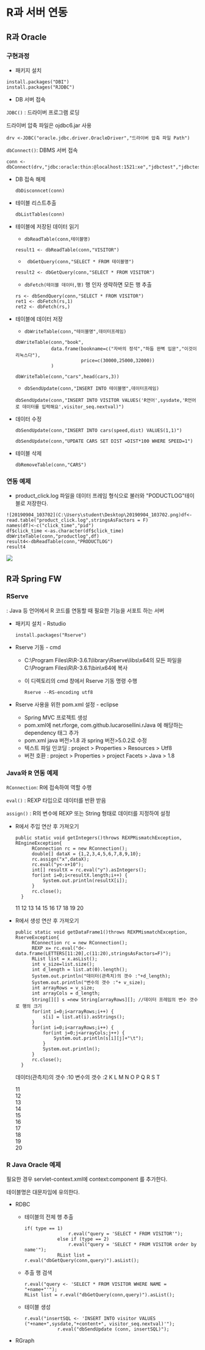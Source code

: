 # R과 서버 연동





## R과 Oracle



### 구현과정



- 패키지 설치

```
install.packages("DBI")
install.packages("RJDBC")
```

- DB 서버 접속

`JDBC()` : 드라이버 프로그램 로딩

드라이버 압축 파일은 ojdbc6.jar 사용

```
drv <-JDBC("oracle.jdbc.driver.OracleDriver","드라이버 압축 파일 Path")
```

`dbConnect()`: DBMS 서버 접속

```
conn <- dbConnect(drv,"jdbc:oracle:thin:@localhost:1521:xe","jdbctest","jdbctest")
```

- DB 접속 해제

  ```
  dbDisconncet(conn)
  ```

- 테이블 리스트추출

  ```
  dbListTables(conn)
  ```

- 테이블에 저장된 데이터 읽기

  - `dbReadTable(conn,테이블명)`

  ```
  result1 <- dbReadTable(conn,"VISITOR")
  ```

  - ` dbGetQuery(conn,"SELECT * FROM 테이블명")`

  ```
  result2 <- dbGetQuery(conn,"SELECT * FROM VISITOR")
  ```

  - `dbFetch(테이블 데이터,행)` 행 인자 생략하면 모든 행 추출

  ```
  rs <- dbSendQuery(conn,"SELECT * FROM VISITOR")
  ret1 <- dbFetch(rs,1)
  ret2 <- dbFetch(rs,)
  ```

- 테이블에 데이터 저장

  - `dbWriteTable(conn,"테이블명",데이터프레임)`

  ```
  dbWriteTable(conn,"book",
               data.frame(bookname=c("자바의 정석","하둡 완벽 입문","이것이 리눅스다"),
                          price=c(30000,25000,32000))
               )
               
  dbWriteTable(conn,"cars",head(cars,3))
  ```

  - `dbSendUpdate(conn,"INSERT INTO 테이블명",데이터프레임)`

  ```
  dbSendUpdate(conn,"INSERT INTO VISITOR VALUES('R언어',sysdate,'R언어로 데이터를 입력해요',visitor_seq.nextval)")
  ```

- 데이터 수정

  ```
  dbSendUpdate(conn,"INSERT INTO cars(speed,dist) VALUES(1,1)")
  
  dbSendUpdate(conn,"UPDATE CARS SET DIST =DIST*100 WHERE SPEED=1")
  ```

- 테이블 삭제

  ```
  dbRemoveTable(conn,"CARS")
  ```



### 연동 예제

- product_click.log 파일을 데이터 프레임 형식으로 불러와 "PODUCTLOG"테이블로 저장한다.

```setwd(&quot;C:/Rstudy&quot;)
![20190904_103702](C:\Users\student\Desktop\20190904_103702.png)df<-read.table("product_click.log",stringsAsFactors = F)
names(df)<-c("click_time","pid")
df$click_time <-as.character(df$click_time)
dbWriteTable(conn,"productlog",df)
result4<-dbReadTable(conn,"PRODUCTLOG")
result4
```

![](C:\Users\student\Desktop\20190904_103702.png)





## R과 Spring FW



### RServe

:  Java 등 언어에서 R 코드를 연동할 때 필요한 기능을 서포트 하는 서버

- 패키지 설치 - Rstudio

  ```
  install.packages("Rserve")
  ```

- Rserve 기동 - cmd

  - C:\Program Files\R\R-3.6.1\library\Rserve\libs\x64의 모든 파일을 C:\Program Files\R\R-3.6.1\bin\x64에 복사

  - 이 디렉토리의 cmd 창에서 Rserve 기동 명령 수행

    ```
    Rserve --RS-encoding utf8
    ```

- Rserve 사용을 위한 pom.xml 설정 - eclipse
  - Spring MVC 프로젝트 생성
  - pom.xml에 net.rforge, com.github.lucarosellini.rJava 에 해당하는 dependency 태그 추가
  - pom.xml java 버전>1.8 과 spring 버전>5.0.2로 수정
  - 텍스트 파일 인코딩 : project > Properties > Resources > Utf8 
  - 버전 호환 : project > Properties > project Facets > Java > 1.8



### Java와 R 연동 예제

`RConnection`: R에 접속하여 역할 수행

`eval()` : REXP 타입으로 데이터를 반환 받음

`assign()` : R의 변수에 REXP 또는 String 형태로 데이터를 지정하여 설정

- R에서 주입 연산 후 가져오기

  ```
  public static void getIntegers()throws REXPMismatchException, REngineException{
  		RConnection rc = new RConnection(); 
  		double[] dataX = {1,2,3,4,5,6,7,8,9,10};
  		rc.assign("x",dataX);
  		rc.eval("y<-x+10");
  		int[] resultX = rc.eval("y").asIntegers();
  		for(int i=0;i<resultX.length;i++) {
  			System.out.println(resultX[i]);
  		}
  		rc.close();
  	}
  ```

  11
  12
  13
  14
  15
  16
  17
  18
  19
  20

- R에서 생성 연산 후 가져오기

  ```
  public static void getDataFrame1()throws REXPMismatchException, RserveException{
  		RConnection rc = new RConnection();
  		REXP x= rc.eval("d<-data.frame(LETTERS[11:20],c(11:20),stringsAsFactors=F)");
  		RList list = x.asList();
  		int v_size=list.size();
  		int d_length = list.at(0).length();
  		System.out.println("데이터(관측치)의 갯수 :"+d_length);
  		System.out.println("변수의 갯수 :"+ v_size);
  		int arrayRows = v_size;
  		int arrayCols = d_length;
  		String[][] s =new String[arrayRows][]; //데이터 프레임의 변수 갯수로 행의 크기
  		for(int i=0;i<arrayRows;i++) {
  			s[i] = list.at(i).asStrings();
  		}
  		for(int i=0;i<arrayRows;i++) {
  			for(int j=0;j<arrayCols;j++) {
  				System.out.println(s[i][j]+"\t");
  			}
  			System.out.println();
  		}
  		rc.close();
  	}
  ```

  데이터(관측치)의 갯수 :10
  변수의 갯수 :2
  K	
  L	
  M	
  N	
  O	
  P	
  Q	
  R	
  S	
  T	

  11	
  12	
  13	
  14	
  15	
  16	
  17	
  18	
  19	
  20	



### R Java Oracle 예제

필요한 경우 servlet-context.xml에 context:component 를 추가한다.

테이블명은 대문자임에 유의한다.

- RDBC

  - 테이블의 전체 행 추출

    ```
    if( type == 1)
    				r.eval("query = 'SELECT * FROM VISITOR'");
    			else if (type == 2)
    				r.eval("query = 'SELECT * FROM VISITOR order by name'");
    			RList list = r.eval("dbGetQuery(conn,query)").asList();
    ```

  - 추출 행 검색

    ```
    r.eval("query <- 'SELECT * FROM VISITOR WHERE NAME = "+name+"'"); 
    RList list = r.eval("dbGetQuery(conn,query)").asList();
    ```

  - 테이블 생성

    ```
    r.eval("insertSQL <- 'INSERT INTO visitor VALUES ("+name+",sysdate,"+content+", visitor_seq.nextval)'");
    			r.eval("dbSendUpdate (conn, insertSQL)");
    ```

- RGraph